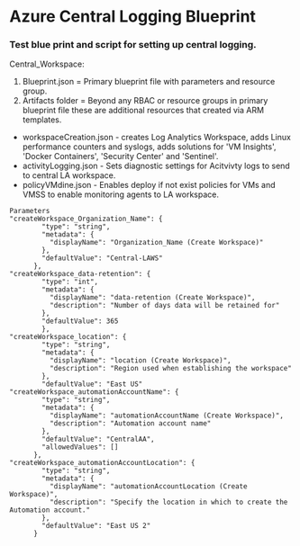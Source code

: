 # Azure Central Logging Blueprint

### Test blue print and script for setting up central logging.


Central_Workspace:

1. Blueprint.json = Primary blueprint file with parameters and resource group.
2. Artifacts folder = Beyond any RBAC or resource groups in primary blueprint file these are additional resources that created via ARM templates.
  * workspaceCreation.json - creates Log Analytics Workspace, adds Linux performance counters and syslogs, adds solutions for 'VM Insights', 'Docker Containers', 'Security Center' and 'Sentinel'.
  * activityLogging.json - Sets diagnostic settings for Acitvivty logs to send to central LA workspace.
  * policyVMdine.json - Enables deploy if not exist policies for VMs and VMSS to enable monitoring agents to LA workspace.
<pre><code>Parameters
"createWorkspace_Organization_Name": {
        "type": "string",
        "metadata": {
          "displayName": "Organization_Name (Create Workspace)"
        },
        "defaultValue": "Central-LAWS"
      },
"createWorkspace_data-retention": {
        "type": "int",
        "metadata": {
          "displayName": "data-retention (Create Workspace)",
          "description": "Number of days data will be retained for"
        },
        "defaultValue": 365
        },
"createWorkspace_location": {
        "type": "string",
        "metadata": {
          "displayName": "location (Create Workspace)",
          "description": "Region used when establishing the workspace"
        },
        "defaultValue": "East US"
"createWorkspace_automationAccountName": {
        "type": "string",
        "metadata": {
          "displayName": "automationAccountName (Create Workspace)",
          "description": "Automation account name"
        },
        "defaultValue": "CentralAA",
        "allowedValues": []
      },
"createWorkspace_automationAccountLocation": {
        "type": "string",
        "metadata": {
          "displayName": "automationAccountLocation (Create Workspace)",
          "description": "Specify the location in which to create the Automation account."
        },
        "defaultValue": "East US 2"
      }
</code> </pre>